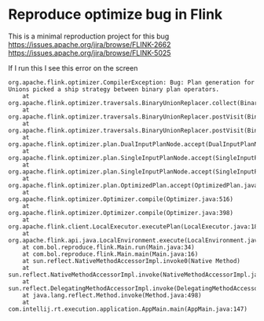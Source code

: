 Reproduce optimize bug in Flink
===============================

This is a minimal reproduction project for this bug 
https://issues.apache.org/jira/browse/FLINK-2662
https://issues.apache.org/jira/browse/FLINK-5025

If I run this I see this error on the screen

    org.apache.flink.optimizer.CompilerException: Bug: Plan generation for Unions picked a ship strategy between binary plan operators.
        at org.apache.flink.optimizer.traversals.BinaryUnionReplacer.collect(BinaryUnionReplacer.java:113)
        at org.apache.flink.optimizer.traversals.BinaryUnionReplacer.postVisit(BinaryUnionReplacer.java:72)
        at org.apache.flink.optimizer.traversals.BinaryUnionReplacer.postVisit(BinaryUnionReplacer.java:41)
        at org.apache.flink.optimizer.plan.DualInputPlanNode.accept(DualInputPlanNode.java:170)
        at org.apache.flink.optimizer.plan.SingleInputPlanNode.accept(SingleInputPlanNode.java:199)
        at org.apache.flink.optimizer.plan.SingleInputPlanNode.accept(SingleInputPlanNode.java:199)
        at org.apache.flink.optimizer.plan.OptimizedPlan.accept(OptimizedPlan.java:128)
        at org.apache.flink.optimizer.Optimizer.compile(Optimizer.java:516)
        at org.apache.flink.optimizer.Optimizer.compile(Optimizer.java:398)
        at org.apache.flink.client.LocalExecutor.executePlan(LocalExecutor.java:185)
        at org.apache.flink.api.java.LocalEnvironment.execute(LocalEnvironment.java:91)
        at com.bol.reproduce.flink.Main.run(Main.java:34)
        at com.bol.reproduce.flink.Main.main(Main.java:16)
        at sun.reflect.NativeMethodAccessorImpl.invoke0(Native Method)
        at sun.reflect.NativeMethodAccessorImpl.invoke(NativeMethodAccessorImpl.java:62)
        at sun.reflect.DelegatingMethodAccessorImpl.invoke(DelegatingMethodAccessorImpl.java:43)
        at java.lang.reflect.Method.invoke(Method.java:498)
        at com.intellij.rt.execution.application.AppMain.main(AppMain.java:147)

